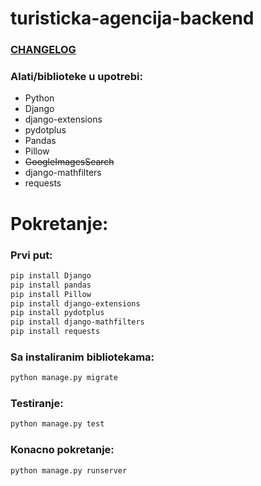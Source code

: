 # turisticka-agencija-backend

### [CHANGELOG](./CHANGELOG.md)

### Alati/biblioteke u upotrebi:
- Python
- Django
- django-extensions
- pydotplus
- Pandas
- Pillow
- ~~GoogleImagesSearch~~
- django-mathfilters
- requests

# Pokretanje:

### Prvi put:
```bash
pip install Django 
pip install pandas
pip install Pillow 
pip install django-extensions
pip install pydotplus
pip install django-mathfilters
pip install requests
```

### Sa instaliranim bibliotekama:
```bash
python manage.py migrate
```

### Testiranje:
```bash
python manage.py test
```

### Konacno pokretanje:
```bash
python manage.py runserver
```
